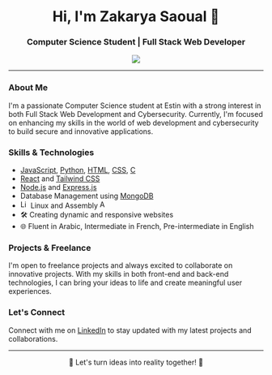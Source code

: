 <h1 align="center">Hi, I'm Zakarya Saoual 👋</h1>
<h3 align="center">Computer Science Student | Full Stack Web Developer</h3>

<p align="center">
  <a href="https://www.linkedin.com/in/zakaria-saoual/"><img src="https://img.shields.io/badge/-LinkedIn-blue?style=flat-square&logo=Linkedin&logoColor=white&link=https://www.linkedin.com/in/zakaria-saoual/"></a>
</p>

---

### About Me

I'm a passionate Computer Science student at Estin with a strong interest in both Full Stack Web Development and Cybersecurity. Currently, I'm focused on enhancing my skills in the world of web development and cybersecurity to build secure and innovative applications.

### Skills & Technologies

- [JavaScript](https://developer.mozilla.org/en-US/docs/Web/JavaScript), [Python](https://www.python.org/), [HTML](https://developer.mozilla.org/en-US/docs/Web/HTML), [CSS](https://developer.mozilla.org/en-US/docs/Web/CSS), [C](https://en.wikipedia.org/wiki/C_(programming_language))
-  [React](https://reactjs.org/) and [Tailwind CSS](https://tailwindcss.com/)
- [Node.js](https://nodejs.org/) and [Express.js](https://expressjs.com/)
-  Database Management using [MongoDB](https://www.mongodb.com/)
- <img src="https://raw.githubusercontent.com/zakaryaalgeria/zakaryaalgeria/main/assets/linux-logo.png" alt="Linux Logo" width="16" height="16"> Linux and Assembly <img src="https://raw.githubusercontent.com/zakaryaalgeria/zakaryaalgeria/main/assets/assembly-logo.png" alt="Assembly Logo" width="16" height="16">
- 🛠️ Creating dynamic and responsive websites
- 🌐 Fluent in Arabic, Intermediate in French, Pre-intermediate in English

### Projects & Freelance

I'm open to freelance projects and always excited to collaborate on innovative projects. With my skills in both front-end and back-end technologies, I can bring your ideas to life and create meaningful user experiences.

### Let's Connect

Connect with me on [LinkedIn](https://www.linkedin.com/in/zakaria-saoual/) to stay updated with my latest projects and collaborations.

---

<p align="center">
  🚀 Let's turn ideas into reality together! 🚀
</p>
